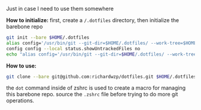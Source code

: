 Just in case I need to use them somewhere

**How to initialize:**
first, create a `/.dotfiles` directory, then initialize the barebone repo
```bash
git init --bare $HOME/.dotfiles
alias config='/usr/bin/git --git-dir=$HOME/.dotfiles/ --work-tree=$HOME'
config config --local status.showUntrackedFiles no
echo "alias config='/usr/bin/git --git-dir=$HOME/.dotfiles/ --work-tree=$HOME'" >> $HOME/.bashrc
```

**How to use:**
```bash
git clone --bare git@github.com:richardwzp/dotfiles.git $HOME/.dotfiles
```
the `dot` command inside of zshrc is used to create a macro for managing this barebone repo. source the `.zshrc` file before trying to do more git operations.
